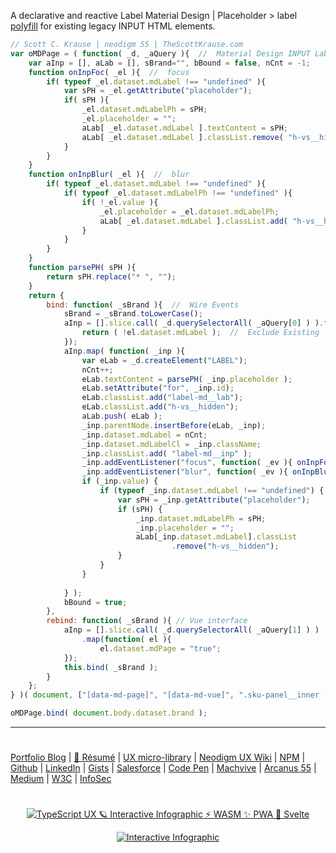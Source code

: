 A declarative and reactive Label Material Design | Placeholder > label [polyfill](https://www.thescottkrause.com/tags/javascript/) for existing legacy INPUT HTML elements.

```javascript
// Scott C. Krause | neodigm 55 | TheScottKrause.com
var oMDPage = ( function( _d, _aQuery ){  //  Material Design INPUT Labels.
    var aInp = [], aLab = [], sBrand="", bBound = false, nCnt = -1;
    function onInpFoc( _el ){  //  focus
        if( typeof _el.dataset.mdLabel !== "undefined" ){
            var sPH = _el.getAttribute("placeholder");
            if( sPH ){
                _el.dataset.mdLabelPh = sPH;
                _el.placeholder = "";
                aLab[ _el.dataset.mdLabel ].textContent = sPH;
                aLab[ _el.dataset.mdLabel ].classList.remove( "h-vs__hidden" );                
            }
        }
    }
    function onInpBlur( _el ){  //  blur
        if( typeof _el.dataset.mdLabel !== "undefined" ){
            if( typeof _el.dataset.mdLabelPh !== "undefined" ){
            	if( !_el.value ){
	                _el.placeholder = _el.dataset.mdLabelPh;
	                aLab[ _el.dataset.mdLabel ].classList.add( "h-vs__hidden" );
            	}
            }
        }
    }
    function parsePH( sPH ){
        return sPH.replace("* ", "");
    }
    return {
        bind: function( _sBrand ){  //  Wire Events
            sBrand = _sBrand.toLowerCase();
            aInp = [].slice.call( _d.querySelectorAll( _aQuery[0] ) ).filter(function( el ){
                return ( !el.dataset.mdLabel );  //  Exclude Existing
            });
            aInp.map( function( _inp ){
                var eLab = _d.createElement("LABEL");
                nCnt++;
                eLab.textContent = parsePH( _inp.placeholder );
                eLab.setAttribute("for", _inp.id);
                eLab.classList.add("label-md__lab");
                eLab.classList.add("h-vs__hidden");
                aLab.push( eLab ); 
                _inp.parentNode.insertBefore(eLab, _inp);
                _inp.dataset.mdLabel = nCnt;
                _inp.dataset.mdLabelCl = _inp.className;
                _inp.classList.add( "label-md__inp" );  
                _inp.addEventListener("focus", function( _ev ){ onInpFoc(_ev.currentTarget); });
                _inp.addEventListener("blur", function( _ev ){ onInpBlur(_ev.currentTarget); });
				if (_inp.value) {
					if (typeof _inp.dataset.mdLabel !== "undefined") {
						var sPH = _inp.getAttribute("placeholder");
						if (sPH) {
							_inp.dataset.mdLabelPh = sPH;
							_inp.placeholder = "";
							aLab[_inp.dataset.mdLabel].classList
									.remove("h-vs__hidden");
						}
					}
                }
                
            } );
            bBound = true;
        },
        rebind: function( _sBrand ){ // Vue interface
            aInp = [].slice.call( _d.querySelectorAll( _aQuery[1] ) )
                .map(function( el ){
                    el.dataset.mdPage = "true";
            });
            this.bind( _sBrand );
        }
    };
} )( document, ["[data-md-page]", "[data-md-vue]", ".sku-panel__inner [type='TEXT']"] );

oMDPage.bind( document.body.dataset.brand );
```

---
#
[Portfolio Blog](https://www.theScottKrause.com) |
[🦄 Résumé](https://thescottkrause.com/Arcanus_Scott_C_Krause_2023.pdf) |
[UX micro-library](https://thescottkrause.com/emerging_tech/neodigm55_ux_library/) |
[Neodigm UX Wiki](https://github.com/arcanus55/neodigm55/wiki/Cheat-Sheet) | 
[NPM](https://www.npmjs.com/~neodigm) |
[Github](https://github.com/neodigm) |
[LinkedIn](https://www.linkedin.com/in/neodigm555/) |
[Gists](https://gist.github.com/neodigm?direction=asc&sort=created) |
[Salesforce](https://trailblazer.me/id/skrause) |
[Code Pen](https://codepen.io/neodigm24) |
[Machvive](https://www.machfivemarketing.com/accelerators/google_analytics_ga4_migration/) |
[Arcanus 55](https://www.arcanus55.com/?trusted55=A55PV2) |
[Medium](https://medium.com/@neo5ive/accessibility-%EF%B8%8F-ecommerce-552d4d35cd66) |
[W3C](https://www.w3.org/users/123844) |
[InfoSec](https://arcanus55.medium.com/offline-vs-cloud-password-managers-51b1fbebe301)
#
<p align="center">
	  <a target="_blank" href="https://www.thescottkrause.com/emerging_tech/cytoscape_dataviz_skills/">
	  	<img src="https://neodigm.github.io/brand_logo_graphic_design/fantastic/discerning/22.webp" alt="TypeScript UX 🪐 Interactive Infographic ⚡ WASM ✨ PWA 🍭 Svelte">
	  </a>
</p>

<p align="center">
  <a target="_blank" href="https://www.thescottkrause.com">
    <img src="https://neodigm.github.io/pan-fried-monkey-fisticuffs/thescottkrause_contact_card.png" title="UX PWA TypeScript ⚡ WASM ✨ Vue.js 🍭 ThreeJS" alt="Interactive Infographic">
  </a>
</p>

